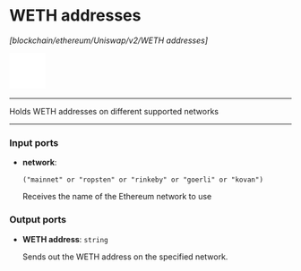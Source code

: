 # WETH addresses

_[blockchain/ethereum/Uniswap/v2/WETH addresses]_

![icon](</assets/icons/11e997ab-33d0-473a-aa56-1e2fe4d30d5c.png>)

---

Holds WETH addresses on different supported networks<br>

---

### Input ports

* __network__: 
    ```
    ("mainnet" or "ropsten" or "rinkeby" or "goerli" or "kovan")
    ```

    Receives the name of the Ethereum network to use<br>

### Output ports

* __WETH address__: ` string `

    Sends out the WETH address on the specified network.<br>

